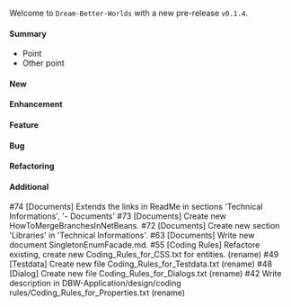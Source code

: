 Welcome to `Dream-Better-Worlds` with a new pre-release `v0.1.4`.



#### Summary
* Point
* Other point



#### New



#### Enhancement



#### Feature



#### Bug



#### Refactoring



#### Additional



[//]: # (Issues which will be integrated in this release)
#74 [Documents] Extends the links in ReadMe in sections 'Technical Informations', '- Documents'
#73 [Documents] Create new HowToMergeBranchesInNetBeans.
#72 [Documents] Create new section 'Libraries' in 'Technical Informations'.
#63 [Documents] Write new document SingletonEnumFacade.md.
#55 [Coding Rules] Refactore existing, create new Coding_Rules_for_CSS.txt for entities. (rename)
#49 [Testdata] Create new file Coding_Rules_for_Testdata.txt (rename)
#48 [Dialog] Create new file Coding_Rules_for_Dialogs.txt (rename)
#42 Write description in DBW-Application/design/coding rules/Coding_Rules_for_Properties.txt (rename)
